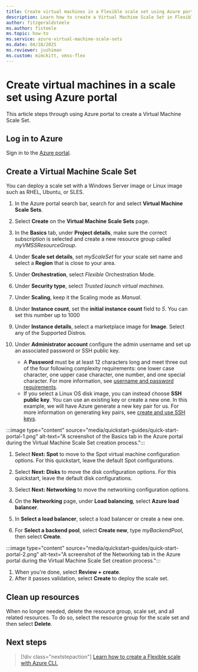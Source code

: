 ```yaml
---
title: Create virtual machines in a Flexible scale set using Azure portal
description: Learn how to create a Virtual Machine Scale Set in Flexible orchestration mode in the Azure portal.
author: fitzgeraldsteele
ms.author: fisteele
ms.topic: how-to
ms.service: azure-virtual-machine-scale-sets
ms.date: 04/18/2025
ms.reviewer: jushiman
ms.custom: mimckitt, vmss-flex
---
```


# Create virtual machines in a scale set using Azure portal

This article steps through using Azure portal to create a Virtual Machine Scale Set.
## Log in to Azure
Sign in to the [Azure portal](https://portal.azure.com).


## Create a Virtual Machine Scale Set

You can deploy a scale set with a Windows Server image or Linux image such as RHEL, Ubuntu, or SLES.

1. In the Azure portal search bar, search for and select **Virtual Machine Scale Sets**.
1. Select **Create** on the **Virtual Machine Scale Sets** page.

1. In the **Basics** tab, under **Project details**, make sure the correct subscription is selected and create a new resource group called *myVMSSResourceGroup*.
1. Under **Scale set details**, set *myScaleSet* for your scale set name and select a **Region** that is close to your area.
1. Under **Orchestration**, select *Flexible* Orchestration Mode.
2. Under **Security type**, select *Trusted launch virtual machines*.
3. Under **Scaling**, keep it the Scaling mode as *Manual*.
4. Under **Instance count**, set the **initial instance count** field to *5*. You can set this number up to 1000
1. Under **Instance details**, select a marketplace image for **Image**. Select any of the Supported Distros.
1. Under **Administrator account** configure the admin username and set up an associated password or SSH public key.
   - A **Password** must be at least 12 characters long and meet three out of the four following complexity requirements: one lower case character, one upper case character, one number, and one special character. For more information, see [username and password requirements](../virtual-machines/windows/faq.yml#what-are-the-password-requirements-when-creating-a-vm-).
   - If you select a Linux OS disk image, you can instead choose **SSH public key**. You can use an existing key or create a new one. In this example, we will have Azure generate a new key pair for us. For more information on generating key pairs, see [create and use SSH keys](../virtual-machines/linux/mac-create-ssh-keys.md).


:::image type="content" source="media/quickstart-guides/quick-start-portal-1.png" alt-text="A screenshot of the Basics tab in the Azure portal during the Virtual Machine Scale Set creation process.":::

1. Select **Next: Spot** to move to the Spot virtual machine configuration options. For this quickstart, leave the default Spot configurations.

1. Select **Next: Disks** to move the disk configuration options. For this quickstart, leave the default disk configurations.

1. Select **Next: Networking** to move the networking configuration options.

1. On the **Networking** page, under **Load balancing**, select **Azure load balancer**.
1. In **Select a load balancer**, select a load balancer or create a new one.
1. For **Select a backend pool**, select **Create new**, type *myBackendPool*, then select **Create**.

:::image type="content" source="media/quickstart-guides/quick-start-portal-2.png" alt-text="A screenshot of the Networking tab in the Azure portal during the Virtual Machine Scale Set creation process.":::

1. When you're done, select **Review + create**.
1. After it passes validation, select **Create** to deploy the scale set.


## Clean up resources
When no longer needed, delete the resource group, scale set, and all related resources. To do so, select the resource group for the scale set and then select **Delete**.


## Next steps
> [!div class="nextstepaction"]
> [Learn how to create a Flexible scale with Azure CLI.](flexible-virtual-machine-scale-sets-cli.md)
